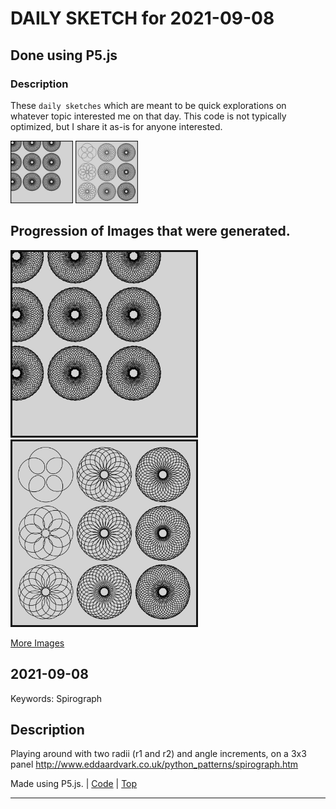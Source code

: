 # DAILY SKETCH for 2021-09-08

## Done using P5.js

### Description

These `daily sketches` which are meant to be quick explorations     on whatever topic interested me on that day. This code is not typically optimized, but I share it as-is     for anyone interested.

<img src = 'images/keep_2021-09-10-10-47-23.png' width = '100'> <img src = 'images/keep_2021-09-10-10-54-42.png' width = '100'> 

## Progression of Images that were generated.

<img src = 'images/keep_2021-09-10-10-47-23.png' width = '300'> 
<img src = 'images/keep_2021-09-10-10-54-42.png' width = '300'> 


[More Images](2021-09-08/images) 


 ## 2021-09-08
Keywords: Spirograph
 

## Description 

 Playing around with two radii (r1 and r2) and angle increments, on a 3x3 panel
 http://www.eddaardvark.co.uk/python_patterns/spirograph.htm
 

Made using P5.js. | [Code](2021/2021-09-08/) | [Top](#daily-sketches) 

-----


